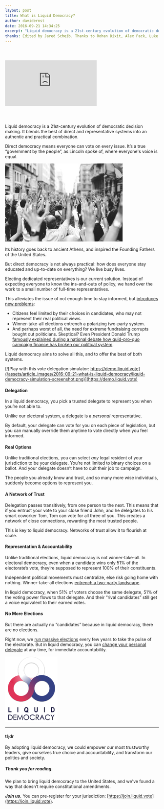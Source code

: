 ```yaml
---
layout: post
title: What is Liquid Democracy?
author: davidernst
date: 2016-09-21 14:34:25
excerpt: "Liquid democracy is a 21st-century evolution of democratic decision making. It blends the best of direct and representative systems into an authentic and practical combination."
thanks: Edited by Jared Scheib. Thanks to Rohan Dixit, Alex Pack, Luke Davis, Andy Coenen, Teresa Yung, Eshan Kejriwal, Matt Conrad, Nick Sippl-Swezey, Naomi Njugi, Ryan Atkinson, and Dominik Schiener for feedback and other contributions.
---
```


<iframe src="https://www.youtube.com/embed/BvA0J_2ZpIQ" frameborder="0" allowfullscreen style="margin: 40px auto"></iframe>

<br />

Liquid democracy is a 21st-century evolution of democratic decision making. It blends the best of direct and representative systems into an authentic and practical combination.

Direct democracy means everyone can vote on every issue. It’s a true “government by the people”, as Lincoln spoke of, where everyone's voice is equal.

![](/assets/article_images/2016-09-21-what-is-liquid-democracy/crowd-raises-hands-photo.png)

Its history goes back to ancient Athens, and inspired the Founding Fathers of the United States.

But direct democracy is not always practical: how does everyone stay educated and up-to-date on everything? We live busy lives.

Electing dedicated representatives is our current solution. Instead of expecting everyone to know the ins-and-outs of policy, we hand over the work to a small number of full-time representatives.

This alleviates the issue of not enough time to stay informed, but [introduces new problems](http://www.gallup.com/poll/180113/2014-approval-congress-remains-near-time-low.aspx):

- Citizens feel limited by their choices in candidates, who may not represent their real political views.
- Winner-take-all elections entrench a polarizing two-party system.
- And perhaps worst of all, the need for extreme fundraising corrupts bought out politicians. Skeptical? Even President Donald Trump [famously explained during a national debate how quid-pro-quo campaign finance has broken our political system](https://www.youtube.com/watch?v=e4tHW9_bb08).

Liquid democracy aims to solve all this, and to offer the best of both systems.

[![Play with this vote delegation simulator: https://demo.liquid.vote](/assets/article_images/2016-09-21-what-is-liquid-democracy/liquid-democracy-simulation-screenshot.png)](https://demo.liquid.vote)

#### Delegation

In a liquid democracy, you pick a trusted delegate to represent you when you’re not able to.

Unlike our electoral system, a delegate is a *personal* representative.

By default, your delegate can vote for you on each piece of legislation, but you can manually override them anytime to vote directly when you feel informed.

#### Real Options

Unlike traditional elections, you can select *any* legal resident of your jurisdiction to be your delegate. You’re not limited to binary choices on a ballot. And your delegate doesn’t have to quit their job to campaign.

The people you already know and trust, and so many more wise individuals, suddenly become options to represent you.

#### A Network of Trust

Delegation passes transitively, from one person to the next. This means that if you entrust your vote to your close friend John, and he delegates to his smart coworker Tom, Tom can vote for all three of you. This creates a network of close connections, rewarding the most trusted people.

This is key to liquid democracy. Networks of trust allow it to flourish at scale.

#### Representation & Accountability

Unlike traditional elections, liquid democracy is not winner-take-all. In electoral democracy, even when a candidate wins only 51% of the electorate’s vote, they’re supposed to represent 100% of their constituents.

Independent political movements must centralize, else risk going home with nothing. Winner-take-all elections [entrench a two-party landscape](/2017/03/06/how-to-move-past-two-parties/).

In liquid democracy, when 51% of voters choose the same delegate, 51% of the voting power flows to that delegate. And their “rival candidates” still get a voice equivalent to their earned votes.

#### No More Elections

But there are actually no “candidates” because in liquid democracy, there are no elections.

Right now, we [run massive elections](https://twitter.com/dsernst/status/845566576245927936) every few years to take the pulse of the electorate. But in liquid democracy, you can [change your personal delegate](/assets/article_images/2016-09-21-what-is-liquid-democracy/see-you-in-4-years.png) at any time, for immediate accountability.

<img src="/assets/article_images/2016-09-21-what-is-liquid-democracy/liquid-democracy-logo.png" width="172px" />

---------

#### tl;dr

By adopting liquid democracy, we could empower our most trustworthy leaders, give ourselves true choice and accountability, and transform our politics and society.

##### Thank you for reading.

We plan to bring liquid democracy to the United States, and we've found a way that doesn’t require constitutional amendments.

***Join us.*** You can pre-register for your jurisdiction: [https://join.liquid.vote](https://join.liquid.vote).
